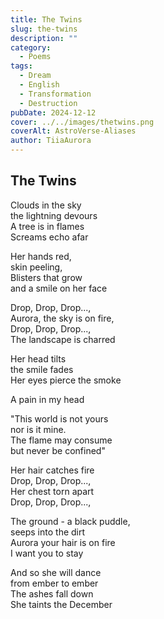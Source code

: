 ```yaml
---
title: The Twins
slug: the-twins
description: ""
category:
  - Poems
tags:
  - Dream
  - English
  - Transformation
  - Destruction
pubDate: 2024-12-12
cover: ../../images/thetwins.png
coverAlt: AstroVerse-Aliases
author: TiiaAurora
---
```


## The Twins

Clouds in the sky<br/>
the lightning devours<br/>
A tree is in flames<br/>
Screams echo afar<br/>

Her hands red, <br/>
skin peeling,<br/>
Blisters that grow<br/>
and a smile on her face<br/>

Drop, Drop, Drop...,<br/>
Aurora, the sky is on fire,<br/>
Drop, Drop, Drop...,<br/>
The landscape is charred<br/>

Her head tilts<br/>
the smile fades<br/>
Her eyes pierce the smoke<br/>

A pain in my head<br/>

"This world is not yours<br/>
nor is it mine. <br/>
The flame may consume<br/>
but never be confined"<br/>

Her hair catches fire<br/>
Drop, Drop, Drop...,<br/>
Her chest torn apart<br/>
Drop, Drop, Drop...,<br/>

The ground - a black puddle, <br/>
seeps into the dirt<br/>
Aurora your hair is on fire<br/>
I want you to stay<br/>

And so she will dance<br/>
from ember to ember<br/>
The ashes fall down<br/>
She taints the December <br/>
